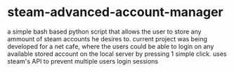 # steam-advanced-account-manager

a simple bash based python script that allows the user to store any ammount of steam accounts he desires to.
current project was being developed for a net cafe, where the users could be able to login on any available stored account on the local server by pressing 1 simple click.
uses steam's API to prevent multiple users login sessions 

